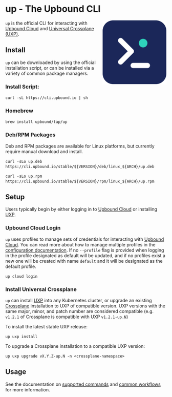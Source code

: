 # up - The Upbound CLI

<a href="https://upbound.io">
    <img align="right" style="margin-left: 20px" src="docs/media/logo.png" width=200 />
</a>

`up` is the official CLI for interacting with [Upbound Cloud] and [Universal
Crossplane (UXP)].

## Install

`up` can be downloaded by using the official installation script, or can be
installed via a variety of common package managers.

### Install Script:

```
curl -sL https://cli.upbound.io | sh
```

### Homebrew

```
brew install upbound/tap/up
```

### Deb/RPM Packages

Deb and RPM packages are available for Linux platforms, but currently require
manual download and install.

```
curl -sLo up.deb https://cli.upbound.io/stable/${VERSION}/deb/linux_${ARCH}/up.deb
```

```
curl -sLo up.rpm https://cli.upbound.io/stable/${VERSION}/rpm/linux_${ARCH}/up.rpm
```

## Setup

Users typically begin by either logging in to [Upbound Cloud] or installing
[UXP].

### Upbound Cloud Login

`up` uses profiles to manage sets of credentials for interacting with [Upbound
Cloud]. You can read more about how to manage multiple profiles in the
[configuration documentation]. If no `--profile` flag is provided when logging
in the profile designated as default will be updated, and if no profiles exist a
new one will be created with name `default` and it will be designated as the
default profile.

```
up cloud login
```

### Install Universal Crossplane

`up` can install [UXP] into any Kubernetes cluster, or upgrade an existing
[Crossplane] installation to UXP of compatible version. UXP versions with the
same major, minor, and patch number are considered compatible (e.g. `v1.2.1` of
Crossplane is compatible with UXP `v1.2.1-up.N`)

To install the latest stable UXP release:

```
up uxp install
```

To upgrade a Crossplane installation to a compatible UXP version:

```
up uxp upgrade vX.Y.Z-up.N -n <crossplane-namespace>
```

## Usage

See the documentation on [supported commands] and [common workflows] for more
information.


<!-- Named Links -->
[Upbound Cloud]: https://cloud.upbound.io/
[Universal Crossplane (UXP)]: https://github.com/upbound/universal-crossplane
[UXP]: https://github.com/upbound/universal-crossplane
[configuration documentation]: docs/configuration.md
[Crossplane]: https://crossplane.io
[supported commands]: docs/commands.md
[common workflows]: docs/workflows.md